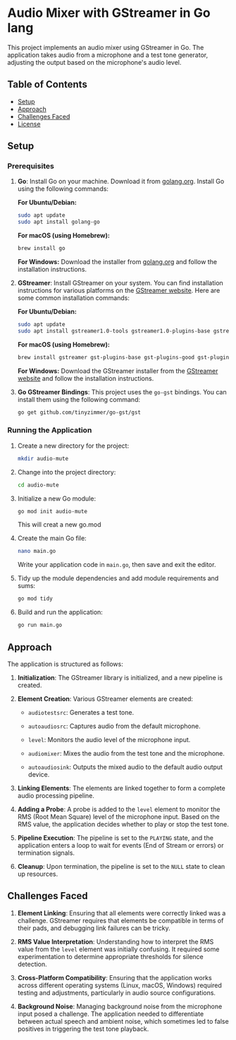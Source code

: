 # Audio Mixer with GStreamer in Go lang

This project implements an audio mixer using GStreamer in Go. The application takes audio from a microphone and a test tone generator, adjusting the output based on the microphone's audio level.

## Table of Contents

- [Setup](#setup)
- [Approach](#approach)
- [Challenges Faced](#challenges-faced)
- [License](#license)

## Setup

### Prerequisites

1. **Go**: Install Go on your machine. Download it from [golang.org](https://golang.org/dl/). Install Go using the following commands:

   **For Ubuntu/Debian:**
   ```bash
   sudo apt update
   sudo apt install golang-go
   ```
   
   **For macOS (using Homebrew):**
   ```bash
   brew install go
   ```
   
   **For Windows:** Download the installer from [golang.org](https://golang.org/dl/) and follow the installation instructions.
   

2. **GStreamer**: Install GStreamer on your system. You can find installation instructions for various platforms on the [GStreamer website](https://gstreamer.freedesktop.org/documentation/installing/index.html). Here are some common installation commands:

   **For Ubuntu/Debian:**
   ```bash
   sudo apt update
   sudo apt install gstreamer1.0-tools gstreamer1.0-plugins-base gstreamer1.0-plugins-good gstreamer1.0-plugins-bad gstreamer1.0-plugins-ugly gstreamer1.0-libav
   ```
   
   **For macOS (using Homebrew):**
   ```bash
   brew install gstreamer gst-plugins-base gst-plugins-good gst-plugins-bad gst-plugins-ugly gst-libav
   ```
   
   **For Windows:** Download the GStreamer installer from the [GStreamer website](https://gstreamer.freedesktop.org/) and follow the installation instructions.

3. **Go GStreamer Bindings**: This project uses the `go-gst` bindings. You can install them using the following command:
   ```bash
   go get github.com/tinyzimmer/go-gst/gst
   ```

### Running the Application

1. Create a new directory for the project:
   ```bash
   mkdir audio-mute
   ```
2. Change into the project directory:
   ```bash
   cd audio-mute
   ```
3. Initialize a new Go module:
   ```bash
   go mod init audio-mute
   ```
   This will creat a new go.mod

4. Create the main Go file:
   ```bash
   nano main.go
   ```
   Write your application code in `main.go`, then save and exit the editor.

5. Tidy up the module dependencies and add module requirements and sums:
   ```bash
   go mod tidy
   ```
6. Build and run the application:
   ```bash
   go run main.go
   ```

## Approach

The application is structured as follows:

1. **Initialization**: The GStreamer library is initialized, and a new pipeline is created.


2. **Element Creation**: Various GStreamer elements are created:

   - `audiotestsrc`: Generates a test tone.
   
   - `autoaudiosrc`: Captures audio from the default microphone.
   
   - `level`: Monitors the audio level of the microphone input.
   
   - `audiomixer`: Mixes the audio from the test tone and the microphone.
   
   - `autoaudiosink`: Outputs the mixed audio to the default audio output device.


3. **Linking Elements**: The elements are linked together to form a complete audio processing pipeline.


4. **Adding a Probe**: A probe is added to the `level` element to monitor the RMS (Root Mean Square) level of the microphone input. Based on the RMS value, the application decides whether to play or stop the test tone.


5. **Pipeline Execution**: The pipeline is set to the `PLAYING` state, and the application enters a loop to wait for events (End of Stream or errors) or termination signals.


6. **Cleanup**: Upon termination, the pipeline is set to the `NULL` state to clean up resources.


## Challenges Faced

1. **Element Linking**: Ensuring that all elements were correctly linked was a challenge. GStreamer requires that elements be compatible in terms of their pads, and debugging link failures can be tricky.


2. **RMS Value Interpretation**: Understanding how to interpret the RMS value from the `level` element was initially confusing. It required some experimentation to determine appropriate thresholds for silence detection.


3. **Cross-Platform Compatibility**: Ensuring that the application works across different operating systems (Linux, macOS, Windows) required testing and adjustments, particularly in audio source configurations.


4. **Background Noise**: Managing background noise from the microphone input posed a challenge. The application needed to differentiate between actual speech and ambient noise, which sometimes led to false positives in triggering the test tone playback.

